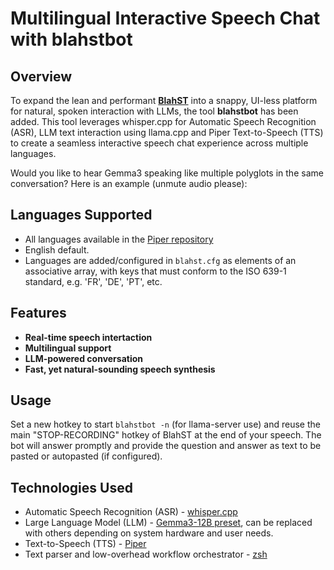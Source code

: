 # Multilingual Interactive Speech Chat with **blahstbot**

## Overview
To expand the lean and performant [**BlahST**](https://github.com/QuantiusBenignus/BlahST) into a snappy, UI-less platform for natural, spoken interaction with LLMs, the tool **blahstbot** has been added.
This tool leverages whisper.cpp for Automatic Speech Recognition (ASR), LLM text interaction using llama.cpp and Piper Text-to-Speech (TTS) to create a seamless interactive speech chat experience across multiple languages.

Would you like to hear Gemma3 speaking like multiple polyglots in the same conversation? Here is an example (unmute audio please):

## Languages Supported
- All languages available in the [Piper repository](https://github.com/rhasspy/piper/blob/master/VOICES.md)
- English default.
- Languages are added/configured in `blahst.cfg` as elements of an associative array, with keys that must conform to the ISO 639-1 standard, e.g. 'FR', 'DE', 'PT', etc.

## Features

* **Real-time speech intertaction**
* **Multilingual support**
* **LLM-powered conversation**
* **Fast, yet natural-sounding speech synthesis**

## Usage

Set a new hotkey to start `blahstbot -n` (for llama-server use) and reuse the main "STOP-RECORDING" hotkey of BlahST at the end of your speech. 
The bot will answer promptly and provide the question and answer as text to be pasted or autopasted (if configured). 

## Technologies Used
- Automatic Speech Recognition (ASR) - [whisper.cpp](https://github.com/ggml-org/whisper.cpp)
- Large Language Model (LLM) - [Gemma3-12B preset](https://huggingface.co/google/gemma-3-12b-it-qat-q4_0-gguf), can be replaced with others depending on system hardware and user needs.
- Text-to-Speech (TTS) - [Piper](https://github.com/rhasspy/piper)
- Text parser and low-overhead workflow orchestrator - [zsh](https://www.zsh.org/)
